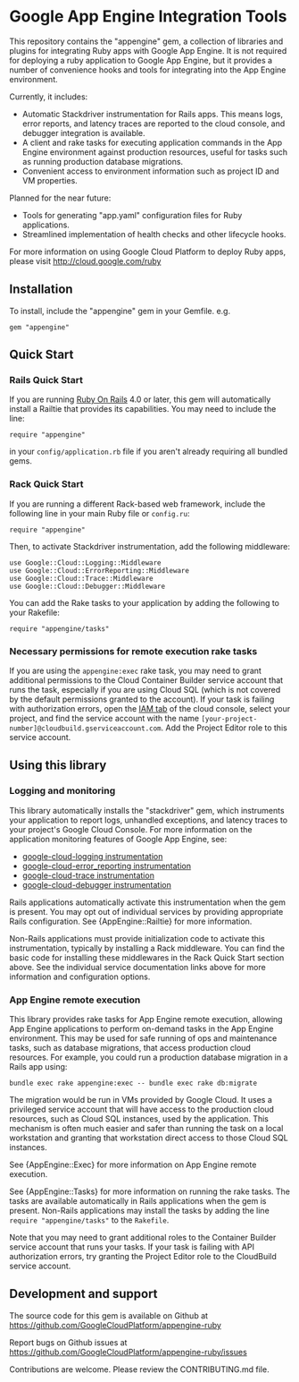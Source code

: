 Google App Engine Integration Tools
===================================

This repository contains the "appengine" gem, a collection of libraries and
plugins for integrating Ruby apps with Google App Engine. It is not required
for deploying a ruby application to Google App Engine, but it provides a
number of convenience hooks and tools for integrating into the App Engine
environment.

Currently, it includes:

* Automatic Stackdriver instrumentation for Rails apps. This means logs,
  error reports, and latency traces are reported to the cloud console,
  and debugger integration is available.
* A client and rake tasks for executing application commands in the App
  Engine environment against production resources, useful for tasks such as
  running production database migrations.
* Convenient access to environment information such as project ID and VM
  properties.

Planned for the near future:

* Tools for generating "app.yaml" configuration files for Ruby applications.
* Streamlined implementation of health checks and other lifecycle hooks.

For more information on using Google Cloud Platform to deploy Ruby apps,
please visit http://cloud.google.com/ruby

## Installation

To install, include the "appengine" gem in your Gemfile. e.g.

    gem "appengine"

## Quick Start

### Rails Quick Start

If you are running [Ruby On Rails](http://rubyonrails.org/) 4.0 or later, this
gem will automatically install a Railtie that provides its capabilities. You
may need to include the line:

    require "appengine"

in your `config/application.rb` file if you aren't already requiring all
bundled gems.

### Rack Quick Start

If you are running a different Rack-based web framework, include the following
line in your main Ruby file or `config.ru`:

    require "appengine"

Then, to activate Stackdriver instrumentation, add the following middleware:

    use Google::Cloud::Logging::Middleware
    use Google::Cloud::ErrorReporting::Middleware
    use Google::Cloud::Trace::Middleware
    use Google::Cloud::Debugger::Middleware

You can add the Rake tasks to your application by adding the following to your
Rakefile:

    require "appengine/tasks"

### Necessary permissions for remote execution rake tasks

If you are using the `appengine:exec` rake task, you may need to grant
additional permissions to the Cloud Container Builder service account that
runs the task, especially if you are using Cloud SQL (which is not covered by
the default permissions granted to the account). If your task is failing with
authorization errors, open the
[IAM tab](https://pantheon.corp.google.com/iam-admin/iam/project) of the
cloud console, select your project, and find the service account with the name
`[your-project-number]@cloudbuild.gserviceaccount.com`. Add the Project Editor
role to this service account.

## Using this library

### Logging and monitoring

This library automatically installs the "stackdriver" gem, which instruments
your application to report logs, unhandled exceptions, and latency traces to
your project's Google Cloud Console. For more information on the application
monitoring features of Google App Engine, see:

* [google-cloud-logging instrumentation](http://googlecloudplatform.github.io/google-cloud-ruby/#/docs/google-cloud-logging/latest/guides/instrumentation)
* [google-cloud-error_reporting instrumentation](http://googlecloudplatform.github.io/google-cloud-ruby/#/docs/google-cloud-error_reporting/latest/guides/instrumentation)
* [google-cloud-trace instrumentation](http://googlecloudplatform.github.io/google-cloud-ruby/#/docs/google-cloud-trace/latest/guides/instrumentation)
* [google-cloud-debugger instrumentation](http://googlecloudplatform.github.io/google-cloud-ruby/#/docs/google-cloud-debugger/latest/guides/instrumentation)

Rails applications automatically activate this instrumentation when the gem
is present. You may opt out of individual services by providing appropriate
Rails configuration. See {AppEngine::Railtie} for more information.

Non-Rails applications must provide initialization code to activate this
instrumentation, typically by installing a Rack middleware. You can find the
basic code for installing these middlewares in the Rack Quick Start section
above. See the individual service documentation links above for more
information and configuration options.

### App Engine remote execution

This library provides rake tasks for App Engine remote execution, allowing
App Engine applications to perform on-demand tasks in the App Engine
environment. This may be used for safe running of ops and maintenance tasks,
such as database migrations, that access production cloud resources. For
example, you could run a production database migration in a Rails app using:

    bundle exec rake appengine:exec -- bundle exec rake db:migrate

The migration would be run in VMs provided by Google Cloud. It uses a
privileged service account that will have access to the production cloud
resources, such as Cloud SQL instances, used by the application. This mechanism
is often much easier and safer than running the task on a local workstation and
granting that workstation direct access to those Cloud SQL instances.

See {AppEngine::Exec} for more information on App Engine remote execution.

See {AppEngine::Tasks} for more information on running the rake tasks. The
tasks are available automatically in Rails applications when the gem is
present. Non-Rails applications may install the tasks by adding the line
`require "appengine/tasks"` to the `Rakefile`.

Note that you may need to grant additional roles to the Container Builder
service account that runs your tasks. If your task is failing with API
authorization errors, try granting the Project Editor role to the CloudBuild
service account.

## Development and support

The source code for this gem is available on Github at
https://github.com/GoogleCloudPlatform/appengine-ruby

Report bugs on Github issues at
https://github.com/GoogleCloudPlatform/appengine-ruby/issues

Contributions are welcome. Please review the CONTRIBUTING.md file.
